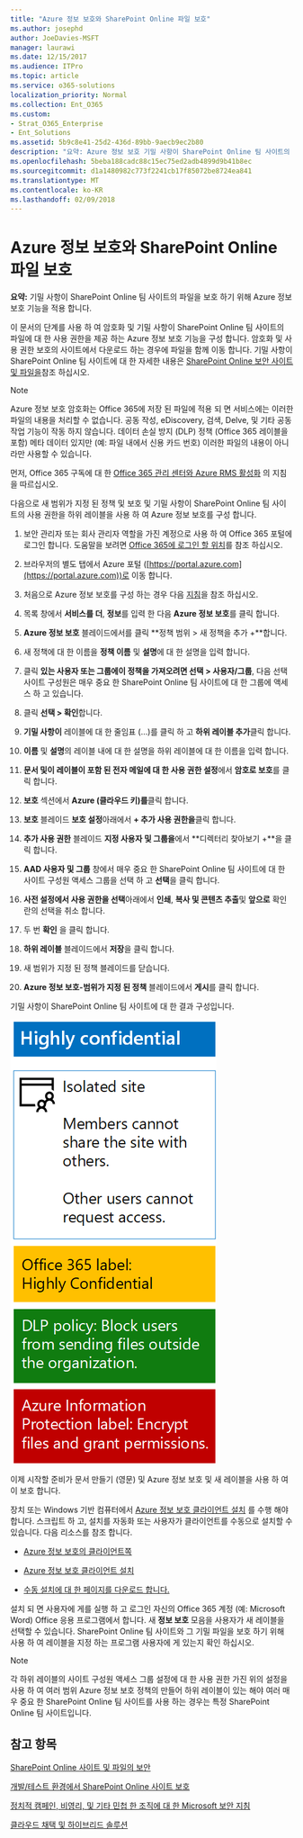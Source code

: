 ```yaml
---
title: "Azure 정보 보호와 SharePoint Online 파일 보호"
ms.author: josephd
author: JoeDavies-MSFT
manager: laurawi
ms.date: 12/15/2017
ms.audience: ITPro
ms.topic: article
ms.service: o365-solutions
localization_priority: Normal
ms.collection: Ent_O365
ms.custom:
- Strat_O365_Enterprise
- Ent_Solutions
ms.assetid: 5b9c8e41-25d2-436d-89bb-9aecb9ec2b80
description: "요약: Azure 정보 보호 기밀 사항이 SharePoint Online 팀 사이트의 파일을 보호 하기 위해 적용 됩니다."
ms.openlocfilehash: 5beba188cadc88c15ec75ed2adb4899d9b41b8ec
ms.sourcegitcommit: d1a1480982c773f2241cb17f85072be8724ea841
ms.translationtype: MT
ms.contentlocale: ko-KR
ms.lasthandoff: 02/09/2018
---
```

# <a name="protect-sharepoint-online-files-with-azure-information-protection"></a>Azure 정보 보호와 SharePoint Online 파일 보호

 **요약:** 기밀 사항이 SharePoint Online 팀 사이트의 파일을 보호 하기 위해 Azure 정보 보호 기능을 적용 합니다.
  
이 문서의 단계를 사용 하 여 암호화 및 기밀 사항이 SharePoint Online 팀 사이트의 파일에 대 한 사용 권한을 제공 하는 Azure 정보 보호 기능을 구성 합니다. 암호화 및 사용 권한 보호의 사이트에서 다운로드 하는 경우에 파일을 함께 이동 합니다. 기밀 사항이 SharePoint Online 팀 사이트에 대 한 자세한 내용은 [SharePoint Online 보안 사이트 및 파일을](secure-sharepoint-online-sites-and-files.md)참조 하십시오.
  
> [!NOTE]
> Azure 정보 보호 암호화는 Office 365에 저장 된 파일에 적용 되 면 서비스에는 이러한 파일의 내용을 처리할 수 없습니다. 공동 작성, eDiscovery, 검색, Delve, 및 기타 공동 작업 기능이 작동 하지 않습니다. 데이터 손실 방지 (DLP) 정책 (Office 365 레이블을 포함) 메타 데이터 있지만 (예: 파일 내에서 신용 카드 번호) 이러한 파일의 내용이 아니라만 사용할 수 있습니다. 
  
먼저, Office 365 구독에 대 한 [Office 365 관리 센터와 Azure RMS 활성화](https://docs.microsoft.com/information-protection/deploy-use/activate-office365) 의 지침을 따르십시오.
  
다음으로 새 범위가 지정 된 정책 및 보호 및 기밀 사항이 SharePoint Online 팀 사이트의 사용 권한을 하위 레이블을 사용 하 여 Azure 정보 보호를 구성 합니다.
  
1. 보안 관리자 또는 회사 관리자 역할을 가진 계정으로 사용 하 여 Office 365 포털에 로그인 합니다. 도움말을 보려면 [Office 365에 로그인 할 위치](https://support.office.com/Article/Where-to-sign-in-to-Office-365-e9eb7d51-5430-4929-91ab-6157c5a050b4)를 참조 하십시오.
    
2. 브라우저의 별도 탭에서 Azure 포털 ([https://portal.azure.com](https://portal.azure.com))로 이동 합니다.
    
3. 처음으로 Azure 정보 보호를 구성 하는 경우 다음 [지침](https://docs.microsoft.com/information-protection/deploy-use/configure-policy#to-access-the-azure-information-protection-blade-for-the-first-time)을 참조 하십시오.
    
4. 목록 창에서 **서비스를 더**, **정보**를 입력 한 다음 **Azure 정보 보호**를 클릭 합니다.
    
5. **Azure 정보 보호** 블레이드에서를 클릭 **정책 범위 > 새 정책을 추가 +**합니다.
    
6. 새 정책에 대 한 이름을 **정책 이름** 및 **설명**에 대 한 설명을 입력 합니다.
    
7. 클릭 **있는 사용자 또는 그룹에이 정책을 가져오려면 선택 > 사용자/그룹**, 다음 선택 사이트 구성원은 매우 중요 한 SharePoint Online 팀 사이트에 대 한 그룹에 액세스 하 고 있습니다. 
    
8. 클릭 **선택 > 확인**합니다.
    
9. **기밀 사항이** 레이블에 대 한 줄임표 (...)를 클릭 하 고 **하위 레이블 추가**클릭 합니다.
    
10. **이름** 및 **설명**의 레이블 내에 대 한 설명을 하위 레이블에 대 한 이름을 입력 합니다.
    
11. **문서 및이 레이블이 포함 된 전자 메일에 대 한 사용 권한 설정**에서 **암호로 보호**를 클릭 합니다.
    
12. **보호** 섹션에서 **Azure (클라우드 키)를**클릭 합니다.
    
13. **보호** 블레이드 **보호 설정**아래에서 **+ 추가 사용 권한을**클릭 합니다.
    
14. **추가 사용 권한** 블레이드 **지정 사용자 및 그룹을**에서 **디렉터리 찾아보기 +**을 클릭 합니다.
    
15. **AAD 사용자 및 그룹** 창에서 매우 중요 한 SharePoint Online 팀 사이트에 대 한 사이트 구성원 액세스 그룹을 선택 하 고 **선택**을 클릭 합니다.
    
16. **사전 설정에서 사용 권한을 선택**아래에서 **인쇄**, **복사 및 콘텐츠 추출**및 **앞으로** 확인란의 선택을 취소 합니다.
    
17. 두 번 **확인** 을 클릭 합니다.
    
18. **하위 레이블** 블레이드에서 **저장**을 클릭 합니다.
    
19. 새 범위가 지정 된 정책 블레이드를 닫습니다.
    
20. **Azure 정보 보호-범위가 지정 된 정책** 블레이드에서 **게시**를 클릭 합니다.
    
기밀 사항이 SharePoint Online 팀 사이트에 대 한 결과 구성입니다.
  
![격리된 SharePoint Online 팀 사이트에 대한 Azure Information Protection 레이블입니다.](images/8cc92aa4-e7bc-4c2f-a4a4-3b034b21aebf.png)
  
이제 시작할 준비가 문서 만들기 (영문) 및 Azure 정보 보호 및 새 레이블을 사용 하 여이 보호 합니다.
  
장치 또는 Windows 기반 컴퓨터에서 [Azure 정보 보호 클라이언트 설치](https://docs.microsoft.com/information-protection/rms-client/install-client-app) 를 수행 해야 합니다. 스크립트 하 고, 설치를 자동화 또는 사용자가 클라이언트를 수동으로 설치할 수 있습니다. 다음 리소스를 참조 합니다.
  
- [Azure 정보 보호의 클라이언트쪽](https://docs.microsoft.com/information-protection/rms-client/use-client)
    
- [Azure 정보 보호 클라이언트 설치](https://docs.microsoft.com/information-protection/rms-client/client-admin-guide)
    
- [수동 설치에 대 한 페이지를 다운로드 합니다.](https://www.microsoft.com/download/details.aspx?id=53018)
    
설치 되 면 사용자에 게를 실행 하 고 로그인 자신의 Office 365 계정 (예: Microsoft Word) Office 응용 프로그램에서 합니다. 새 **정보 보호** 모음을 사용자가 새 레이블을 선택할 수 있습니다. SharePoint Online 팀 사이트와 그 기밀 파일을 보호 하기 위해 사용 하 여 레이블을 지정 하는 프로그램 사용자에 게 있는지 확인 하십시오.
  
> [!NOTE]
> 각 하위 레이블의 사이트 구성원 액세스 그룹 설정에 대 한 사용 권한 가진 위의 설정을 사용 하 여 여러 범위 Azure 정보 보호 정책의 만들어 하위 레이블이 있는 해야 여러 매우 중요 한 SharePoint Online 팀 사이트를 사용 하는 경우는 특정 SharePoint Online 팀 사이트입니다. 
  
## <a name="see-also"></a>참고 항목

[SharePoint Online 사이트 및 파일의 보안](secure-sharepoint-online-sites-and-files.md)
  
[개발/테스트 환경에서 SharePoint Online 사이트 보호](secure-sharepoint-online-sites-in-a-dev-test-environment.md)
  
[정치적 캠페인, 비영리, 및 기타 민첩 한 조직에 대 한 Microsoft 보안 지침](microsoft-security-guidance-for-political-campaigns-nonprofits-and-other-agile-o.md)
  
[클라우드 채택 및 하이브리드 솔루션](cloud-adoption-and-hybrid-solutions.md)





